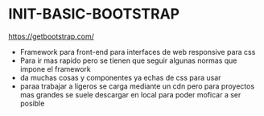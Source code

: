 # INIT-BASIC-BOOTSTRAP
 
https://getbootstrap.com/
- Framework para front-end para interfaces de web responsive para css
- Para ir mas rapido pero se tienen que seguir algunas normas que impone el framework
- da muchas cosas y componentes ya echas de css para usar
- paraa trabajar a ligeros se carga mediante un cdn pero para proyectos mas grandes se suele descargar en local para poder moficar a ser posible
